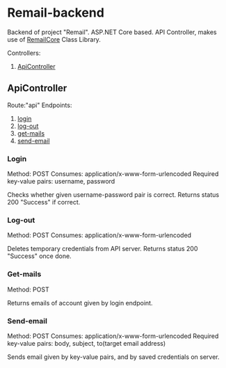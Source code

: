 # Remail-backend

Backend of project "Remail". ASP.NET Core based. API Controller, makes use of [RemailCore](https://github.com/WailGree/remailcore) Class Library.


Controllers:
1. [ApiController](#apicontroller)

## ApiController
Route:"api"
Endpoints:
 1. [login](#login)
 2. [log-out](#log-out)
 3. [get-mails](#get-mails)
 4. [send-email](#send-email)

### Login
Method: POST
Consumes: application/x-www-form-urlencoded
Required key-value pairs: username, password

Checks whether given username-password pair is correct. Returns status 200 "Success" if correct.

### Log-out
Method: POST
Consumes: application/x-www-form-urlencoded

Deletes temporary credentials from API server. Returns status 200 "Success" once done.

### Get-mails
Method: POST

Returns emails of account given by login endpoint.

### Send-email
Method: POST
Consumes: application/x-www-form-urlencoded
Required key-value pairs: body, subject, to(target email address)

Sends email given by key-value pairs, and by saved credentials on server.
